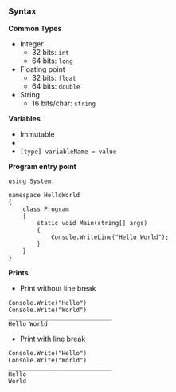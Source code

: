 ### Syntax
**Common Types**
- Integer
	- 32 bits: `int`
	- 64 bits: `long`
- Floating point
	- 32 bits: `float`
	- 64 bits: `double`
- String
	- 16 bits/char: `string`

**Variables**
- Immutable
- 
- `[type] variableName = value`


**Program entry point**
```
using System;

namespace HelloWorld
{
	class Program
	{
		static void Main(string[] args)
		{
			Console.WriteLine("Hello World");
		}
	}
}
```

**Prints**
- Print without line break
```
Console.Write("Hello")
Console.Write("World")
_____________________________
Hello World
```

- Print with line break
```
Console.Write("Hello")
Console.Write("World")
_____________________________
Hello 
World
```

